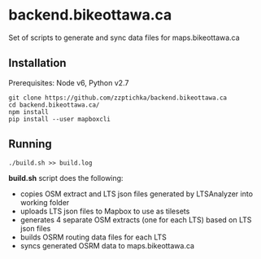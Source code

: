 # backend.bikeottawa.ca
Set of scripts to generate and sync data files for maps.bikeottawa.ca

## Installation
Prerequisites: Node v6, Python v2.7
``` 
git clone https://github.com/zzptichka/backend.bikeottawa.ca
cd backend.bikeottawa.ca/
npm install
pip install --user mapboxcli
```

## Running
```
./build.sh >> build.log
```
**build.sh** script does the following:
- copies OSM extract and LTS json files generated by LTSAnalyzer into working folder
- uploads LTS json files to Mapbox to use as tilesets
- generates 4 separate OSM extracts (one for each LTS) based on LTS json files
- builds OSRM routing data files for each LTS 
- syncs generated OSRM data to maps.bikeottawa.ca

